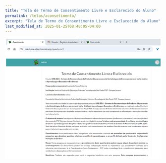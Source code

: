 ```yaml
---
title: "Tela de Termo de Consentimento Livre e Esclarecido do Aluno"
permalink: /telas/aconsetimento/
excerpt: "Tela de Termo de Consentimento Livre e Esclarecido do Aluno"
last_modified_at: 2025-01-25T08:48:05-04:00
---
```


![telas](/assets/images/tela24.png)